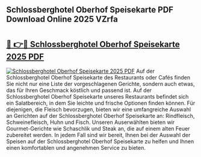 ## Schlossberghotel Oberhof Speisekarte PDF Download Online 2025 VZrfa

# <h2><a href="http://gca7w6.nevu.top/?p=Schlossberghotel+Oberhof+Speisekarte">🔗 👉🔴 Schlossberghotel Oberhof Speisekarte 2025 PDF</a></h2>

[![Schlossberghotel Oberhof Speisekarte 2025 PDF](https://i.imgur.com/dBaPXMq.png)](http://gca7w6.nevu.top/?p=Schlossberghotel+Oberhof+Speisekarte)
Auf der Schlossberghotel Oberhof Speisekarte des Restaurants oder Cafés finden Sie nicht nur eine Liste der vorgeschlagenen Gerichte, sondern auch etwas, das für Ihren Geschmack köstlich und passend ist. Auf der Schlossberghotel Oberhof Speisekarte unseres Restaurants befindet sich ein Salatbereich, in dem Sie leichte und frische Optionen finden können. Für diejenigen, die Fleisch bevorzugen, bieten wir eine umfangreiche Auswahl an Gerichten auf der Schlossberghotel Oberhof Speisekarte an: Rindfleisch, Schweinefleisch, Huhn und Fisch. Unseren Auserwählten bieten wir Gourmet-Gerichte wie Schaschlik und Steak an, die auf einem alten Feuer zubereitet werden. In jedem Fall sind wir bereit, Ihnen bei der Auswahl der Speisen auf der Schlossberghotel Oberhof Speisekarte zu helfen und Ihnen einen komfortablen und angenehmen Service zu bieten.
